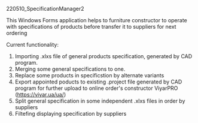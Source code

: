 220510_SpecificationManager2

This Windows Forms application helps to furniture constructor to operate with specifications of products 
before transfer it to suppliers for next ordering

Current functionality:
1. Importing .xlxs file of general products specification, generated by CAD program.
2. Merging some general specifications to one.
3. Replace some products in specificstion by alternate variants
4. Export appointed poducts to existing .project file generated by CAD program for further upload to online order's constructor ViyarPRO (https://viyar.ua/ua/)
5. Split general specification in some independent .xlxs files in order by suppliers
6. Filtefing displaying specification by suppliers





